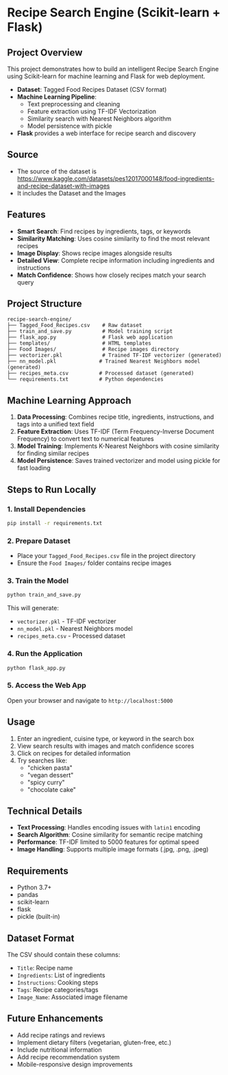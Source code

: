 # Recipe Search Engine (Scikit-learn + Flask)

## Project Overview
This project demonstrates how to build an intelligent Recipe Search Engine using Scikit-learn for machine learning and Flask for web deployment.

* **Dataset**: Tagged Food Recipes Dataset (CSV format)
* **Machine Learning Pipeline**:
   * Text preprocessing and cleaning
   * Feature extraction using TF-IDF Vectorization
   * Similarity search with Nearest Neighbors algorithm
   * Model persistence with pickle
* **Flask** provides a web interface for recipe search and discovery
## Source
- The source of the dataset is https://www.kaggle.com/datasets/pes12017000148/food-ingredients-and-recipe-dataset-with-images
- It includes the Dataset and the Images 
## Features
- **Smart Search**: Find recipes by ingredients, tags, or keywords
- **Similarity Matching**: Uses cosine similarity to find the most relevant recipes
- **Image Display**: Shows recipe images alongside results
- **Detailed View**: Complete recipe information including ingredients and instructions
- **Match Confidence**: Shows how closely recipes match your search query

## Project Structure
```
recipe-search-engine/
├── Tagged_Food_Recipes.csv    # Raw dataset
├── train_and_save.py          # Model training script
├── flask_app.py               # Flask web application
├── templates/                 # HTML templates
├── Food Images/               # Recipe images directory
├── vectorizer.pkl             # Trained TF-IDF vectorizer (generated)
├── nn_model.pkl              # Trained Nearest Neighbors model (generated)
├── recipes_meta.csv          # Processed dataset (generated)
└── requirements.txt          # Python dependencies
```

## Machine Learning Approach
1. **Data Processing**: Combines recipe title, ingredients, instructions, and tags into a unified text field
2. **Feature Extraction**: Uses TF-IDF (Term Frequency-Inverse Document Frequency) to convert text to numerical features
3. **Model Training**: Implements K-Nearest Neighbors with cosine similarity for finding similar recipes
4. **Model Persistence**: Saves trained vectorizer and model using pickle for fast loading

## Steps to Run Locally

### 1. Install Dependencies
```bash
pip install -r requirements.txt
```

### 2. Prepare Dataset
- Place your `Tagged_Food_Recipes.csv` file in the project directory
- Ensure the `Food Images/` folder contains recipe images

### 3. Train the Model
```bash
python train_and_save.py
```
This will generate:
- `vectorizer.pkl` - TF-IDF vectorizer
- `nn_model.pkl` - Nearest Neighbors model  
- `recipes_meta.csv` - Processed dataset

### 4. Run the Application
```bash
python flask_app.py
```

### 5. Access the Web App
Open your browser and navigate to `http://localhost:5000`

## Usage
1. Enter an ingredient, cuisine type, or keyword in the search box
2. View search results with images and match confidence scores
3. Click on recipes for detailed information
4. Try searches like:
   - "chicken pasta"
   - "vegan dessert"
   - "spicy curry"
   - "chocolate cake"

## Technical Details
- **Text Processing**: Handles encoding issues with `latin1` encoding
- **Search Algorithm**: Cosine similarity for semantic recipe matching
- **Performance**: TF-IDF limited to 5000 features for optimal speed
- **Image Handling**: Supports multiple image formats (.jpg, .png, .jpeg)

## Requirements
- Python 3.7+
- pandas
- scikit-learn
- flask
- pickle (built-in)

## Dataset Format
The CSV should contain these columns:
- `Title`: Recipe name
- `Ingredients`: List of ingredients
- `Instructions`: Cooking steps
- `Tags`: Recipe categories/tags
- `Image_Name`: Associated image filename

## Future Enhancements
- Add recipe ratings and reviews
- Implement dietary filters (vegetarian, gluten-free, etc.)
- Include nutritional information
- Add recipe recommendation system
- Mobile-responsive design improvements
